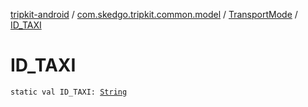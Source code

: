 [tripkit-android](../../index.md) / [com.skedgo.tripkit.common.model](../index.md) / [TransportMode](index.md) / [ID_TAXI](./-i-d_-t-a-x-i.md)

# ID_TAXI

`static val ID_TAXI: `[`String`](https://kotlinlang.org/api/latest/jvm/stdlib/kotlin/-string/index.html)